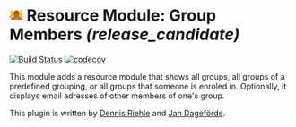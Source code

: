 # ![moodle-mod_groupmembers](pix/icon.png) Resource Module: Group Members *(release_candidate)* 
[![Build Status](https://travis-ci.org/learnweb/moodle-mod_groupmembers.svg?branch=master)](https://travis-ci.org/learnweb/moodle-mod_groupmembers)
[![codecov](https://codecov.io/gh/learnweb/moodle-mod_groupmembers/branch/master/graph/badge.svg)](https://codecov.io/gh/learnweb/moodle-mod_groupmembers)


This module adds a resource module that shows all groups, all groups of a predefined grouping, or all groups that someone is enroled in. Optionally, it displays email adresses of other members of one's group.


This plugin is written by [Dennis Riehle](https://github.com/driehle) and [Jan Dageförde](https://github.com/Dagefoerde).


